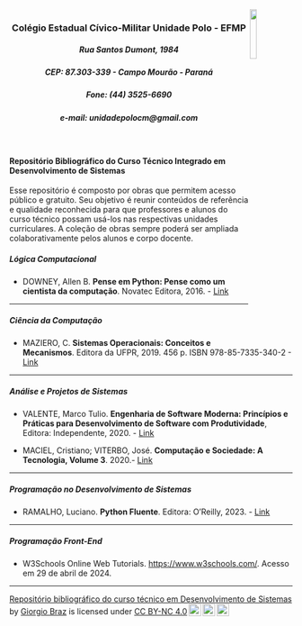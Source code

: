 <img src="https://gist.github.com/assets/29463682/62945834-c04c-4ad8-a046-bd8637b23fa2" width="15%" height="15%" align="right">
      <h3 style="text-align: center;">Colégio Estadual Cívico-Militar Unidade Polo - EFMP</h3>
      <h5 style="text-align: center;">Rua Santos Dumont, 1984</h5>
      <h5 style="text-align: center;">CEP: 87.303-339 - Campo Mourão - Paraná</h5>
      <h5 style="text-align: center;">Fone: (44) 3525-6690</h5>
      <h5 style="text-align: center;">e-mail: unidadepolocm@gmail.com</h5>
<br>

#### Repositório Bibliográfico do Curso Técnico Integrado em Desenvolvimento de Sistemas

Esse repositório é composto por obras que permitem acesso público e gratuito. Seu objetivo é reunir conteúdos de referência e qualidade reconhecida para que professores e alunos do curso técnico possam usá-los nas respectivas unidades curriculares. A coleção de obras sempre poderá ser ampliada colaborativamente pelos alunos e corpo docente.

##### Lógica Computacional

* DOWNEY, Allen B. **Pense em Python: Pense como um cientista da computação**. Novatec Editora, 2016. - [Link](https://penseallen.github.io/PensePython2e/)

---
##### Ciência da Computação

* MAZIERO, C. **Sistemas Operacionais: Conceitos e Mecanismos**. Editora da UFPR, 2019. 456 p. ISBN 978-85-7335-340-2 - [Link](https://www.researchgate.net/publication/343921399_Sistemas_Operacionais_Conceitos_e_Mecanismos "https://www.researchgate.net/publication/343921399_Sistemas_Operacionais_Conceitos_e_Mecanismos")

---
##### Análise e Projetos de Sistemas

* VALENTE, Marco Tulio. **Engenharia de Software Moderna: Princípios e Práticas para Desenvolvimento de Software com Produtividade**, Editora: Independente, 2020. - [Link](https://engsoftmoderna.info/)

* MACIEL, Cristiano; VITERBO, José. **Computação e Sociedade: A Tecnologia, Volume 3**. 2020.- [Link](https://books-sol.sbc.org.br/index.php/sbc/catalog/book/75)
---
#####  Programação no Desenvolvimento de Sistemas

* RAMALHO, Luciano. **Python Fluente**. Editora: O’Reilly, 2023. - [Link](https://pythonfluente.com/)

---
##### Programação Front-End

* W3Schools Online Web Tutorials. https://www.w3schools.com/. Acesso em 29 de abril de 2024.

<!-- ### Para ir além -->

<!-- * [Repositório no GitHub](https://github.com/Universidade-Livre/ciencia-da-computacao) -->

<!-- <img src="https://mirrors.creativecommons.org/presskit/buttons/88x31/png/by-nc.png" width="10%" height="25%" align="right"> -->

---

<p xmlns:cc="http://creativecommons.org/ns#" xmlns:dct="http://purl.org/dc/terms/"><a property="dct:title" rel="cc:attributionURL" href="https://gist.github.com/unidadepolocm-ds/ac08fa606100ca8e84e9a566a325fd6e">Repositório bibliográfico do curso técnico em Desenvolvimento de Sistemas</a> by <a rel="cc:attributionURL dct:creator" property="cc:attributionName" href="http://giorgiobraz.com">Giorgio Braz</a> is licensed under <a href="https://creativecommons.org/licenses/by-nc/4.0/?ref=chooser-v1" target="_blank" rel="license noopener noreferrer" style="display:inline-block;">CC BY-NC 4.0<img style="height:22px!important;margin-left:3px;vertical-align:text-bottom;" src="https://mirrors.creativecommons.org/presskit/icons/cc.svg?ref=chooser-v1" alt=""><img style="height:22px!important;margin-left:3px;vertical-align:text-bottom;" src="https://mirrors.creativecommons.org/presskit/icons/by.svg?ref=chooser-v1" alt=""><img style="height:22px!important;margin-left:3px;vertical-align:text-bottom;" src="https://mirrors.creativecommons.org/presskit/icons/nc.svg?ref=chooser-v1" alt=""></a></p>